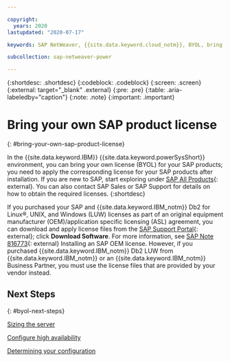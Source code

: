 ```yaml
---

copyright:
  years: 2020
lastupdated: "2020-07-17"

keywords: SAP NetWeaver, {{site.data.keyword.cloud_notm}}, BYOL, bring your own license, SAP certified, {{site.data.keyword.powerSys_notm}}, SAP license key, saplikey

subcollection: sap-netweaver-power

---
```


{:shortdesc: .shortdesc}
{:codeblock: .codeblock}
{:screen: .screen}
{:external: target="_blank" .external}
{:pre: .pre}
{:table: .aria-labeledby="caption"}
{:note: .note}
{:important: .important}


# Bring your own SAP product license
{: #bring-your-own-sap-product-license}

In the {{site.data.keyword.IBM}} {{site.data.keyword.powerSysShort}} environment, you can bring your own license (BYOL) for your SAP products; you need to apply the corresponding license for your SAP products after installation. If you are new to SAP, start exploring under [SAP All Products](https://www.sap.com/products.html){: external}. You can also contact SAP Sales or SAP Support for details on how to obtain the required licenses.
{:shortdesc}

If you purchased your SAP and {{site.data.keyword.IBM_notm}} Db2 for Linux&reg;, UNIX, and Windows (LUW) licenses as part of an original equipment manufacturer (OEM)/application specific licensing (ASL) agreement, you can download and apply license files from the [SAP Support Portal](https://support.sap.com/en/index.html){: external}; click **Download Software**. For more information, see [SAP Note 816773](https://launchpad.support.sap.com/#/notes/816773){: external} Installing an SAP OEM license. However, if you purchased {{site.data.keyword.IBM_notm}} Db2 LUW from {{site.data.keyword.IBM_notm}} or an {{site.data.keyword.IBM_notm}} Business Partner, you must use the license files that are provided by your vendor instead.

## Next Steps
{: #byol-next-steps}

[Sizing the server](/docs/sap-netweaver-power?topic=sap-netweaver-power-size_the_server)

[Configure high availability](/docs/sap-netweaver-power?topic=sap-netweaver-power-ha_config)

[Determining your configuration](/docs/sap-netweaver-power?topic=sap-netweaver-power-determine_configuration)

